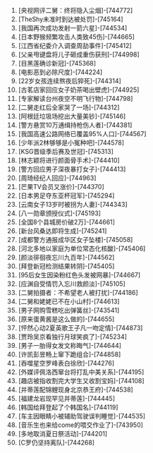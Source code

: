 
1. [央视网评二舅：终将隐入尘烟]-[744772]
1. [TheShy未准时到达被处罚]-[745164]
1. [我国再次成功发射一箭六星]-[744534]
1. [日本野猴频繁攻击人类致45伤]-[744665]
1. [江西省纪委介入调查周劼事件]-[745412]
1. [父亲甩键盘将儿子砸成重伤获刑]-[744998]
1. [目黑莲确诊新冠]-[745368]
1. [电影恶到必除尺度]-[744224]
1. [22岁女孩连续熬夜后猝死]-[744314]
1. [古茗店家回应女子奶茶喝出壁虎]-[744925]
1. [专家解读台州夜空不明飞行物]-[744798]
1. [二舅走红后全家哭了一场]-[744312]
1. [阿根廷垃圾场挖出大量美钞]-[745146]
1. [警方悬赏10万通缉持枪伤人者]-[744381]
1. [我国高速公路网络已覆盖95%人口]-[744567]
1. [少年派2林够够是小冤种吧]-[744578]
1. [KSG晋级季后赛及世冠]-[745313]
1. [林志颖将进行颜面骨手术]-[744410]
1. [警方回应男子深夜暴打女子]-[744413]
1. [周琦经纪人回应]-[744963]
1. [芒果TV会员又涨价]-[744370]
1. [日本男足夺东亚杯冠军]-[745294]
1. [云南女子13岁时被拐为人妻]-[744343]
1. [八一勋章颁授仪式]-[745193]
1. [全国8个县城房价破2万]-[744661]
1. [新台风桑达即将生成]-[745241]
1. [成都警方通报成华区女子坠楼]-[745058]
1. [河北多地以家庭为单位常态化核酸]-[745406]
1. [颜淡徘徊夜忘川九百年]-[744562]
1. [拜登新冠检测结果转阴]-[745405]
1. [95后女生因染粉红色头发被网暴]-[744667]
1. [应渊自受情罚入忘川救颜淡]-[745105]
1. [二舅拍摄者：不希望老人被打扰]-[744186]
1. [二舅和姥姥已不在小山村]-[744613]
1. [男子网购雪糕吃出弹簧丝]-[743541]
1. [原来蛋黄酱是这么做的]-[744655]
1. [怦然心动2夏英歌王子凡一吻定情]-[744873]
1. [贾玲吴京看独行月球笑疯了]-[745234]
1. [男子一胎得女发文称晦气]-[744644]
1. [许凯彭昱畅上窜下跪组合]-[744858]
1. [吞噬星空罗峰表白徐欣]-[744276]
1. [外媒评佩洛西窜台将打乱中美关系]-[744195]
1. [趣店被指收割完大学生又收割宝妈]-[744108]
1. [并蒂莲配锦鲤现身北京恭王府]-[744538]
1. [福建龙岩现罕见并蒂莲]-[744445]
1. [韩国给拜登起了个韩国名]-[744119]
1. [车主因眼睛小被辅助驾驶误判睡觉]-[744535]
1. [音乐生也来给come的喂交作业了]-[743950]
1. [多地取消夏日祭活动]-[744201]
1. [C罗仍坚持离队]-[744268]